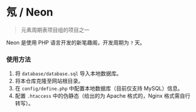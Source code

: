 # 氖 / Neon

> 元素周期表项目组的项目之一

Neon 是使用 PHP 语言开发的新笔趣阁，开发周期为 `?` 天。

### 使用方法

1. 将 `database/database.sql` 导入本地数据库。
2. 将本仓库克隆至网站根目录。
3. 在 `config/define.php` 中配置本地数据库（目前仅支持 MySQL）信息。
4. 配置 `.htaccess` 中的伪静态（给出的为 Apache 格式的，Nginx 格式需自行转写）。